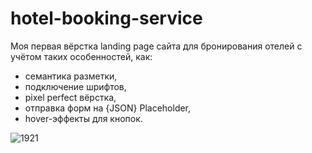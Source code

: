 # hotel-booking-service
Моя первая вёрстка landing page сайта для бронирования отелей с учётом таких особенностей, как: 
- семантика разметки, 
- подключение шрифтов, 
- pixel perfect вёрстка, 
- отправка форм на {JSON} Placeholder, 
- hover-эффекты для кнопок.

![1921](https://user-images.githubusercontent.com/111642725/231720852-96ed0b78-7cf4-45cf-8913-f66a3a1ea858.jpg)

